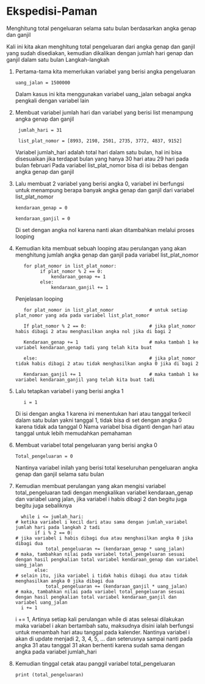 # Ekspedisi-Paman
Menghitung total pengeluaran selama satu bulan berdasarkan angka genap dan ganjil

Kali ini kita akan menghitung total pengeluaran dari angka genap dan ganjil yang sudah disediakan, kemudian dikalikan dengan jumlah hari genap dan ganjil dalam satu bulan
Langkah-langkah


 
 
 
 
 
 
 
 
 
 
 
 1. Pertama-tama kita memerlukan variabel yang berisi angka pengeluaran
                  
        uang_jalan = 1500000
	
     Dalam kasus ini kita menggunakan variabel uang_jalan sebagai angka pengkali dengan variabel lain
  
  2. Membuat variabel jumlah hari dan variabel yang berisi list menampung angka genap dan ganjil
          
          jumlah_hari = 31
	    
          list_plat_nomor = [8993, 2198, 2501, 2735, 3772, 4837, 9152]
	
	    Variabel jumlah_hari adalah total hari dalam satu bulan, hal ini bisa disesuaikan jika terdapat bulan yang hanya 30 hari atau 29 hari pada bulan februari
	    Pada variabel list_plat_nomor bisa di isi bebas dengan angka genap dan ganjil
      
   3. Lalu membuat 2 variabel yang berisi angka 0, variabel ini berfungsi untuk menampung berapa banyak angka genap dan ganjil dari variabel list_plat_nomor
   
          kendaraan_genap = 0
	        
          kendaraan_ganjil = 0
	
	    Di set dengan angka nol karena nanti akan ditambahkan melalui proses looping
      
  4. Kemudian kita membuat sebuah looping atau perulangan yang akan menghitung jumlah angka genap dan ganjil pada variabel list_plat_nomor
    
            for plat_nomor in list_plat_nomor:
	              if plat_nomor % 2 == 0:
	                  kendaraan_genap += 1
	              else:
	                  kendaraan_ganjil += 1
	
      Penjelasan looping
	    
            for plat_nomor in list_plat_nomor             # untuk setiap plat_nomor yang ada pada variabel list_plat_nomor
		  
            If plat_nomor % 2 == 0:                       # jika plat_nomor habis dibagi 2 atau menghasilkan angka nol jika di bagi 2
			
            Kendaraan_genap += 1                          # maka tambah 1 ke variabel kendaraan_genap tadi yang telah kita buat
		  
            else:                                         # jika plat_nomor tidak habis dibagi 2 atau tidak menghasilkan angka 0 jika di bagi 2
			
            Kendaraan_ganjil += 1                         # maka tambah 1 ke variabel kendaraan_ganjil yang telah kita buat tadi
            
   5. Lalu tetapkan variabel i yang berisi angka 1
	
	         i = 1
	
	     Di isi dengan angka 1 karena ini menentukan hari atau tanggal terkecil dalam satu bulan yakni tanggal 1, tidak bisa di set dengan angka 0 karena tidak ada tanggal 0
	     Nama variabel bisa diganti dengan hari atau tanggal untuk lebih memudahkan pemahaman
       
   6. Membuat variabel total pengeluaran yang berisi angka 0
    
          Total_pengeluaran = 0
          
       Nantinya variabel inilah yang berisi total keseluruhan pengeluaran angka genap dan ganjil selama satu bulan
       
   7. Kemudian membuat perulangan yang akan mengisi variabel total_pengeluaran tadi dengan mengkalikan variabel kendaraan_genap dan variabel uang jalan, jika variabel i habis dibagi 2 dan begitu juga begitu juga sebaliknya
	 
	        while i <= jumlah_hari:                                              # ketika variabel i kecil dari atau sama dengan jumlah_variabel jumlah hari pada langkah 2 tadi
	             if i % 2 == 0:                                                  # jika variabel i habis dibagi dua atau menghasilkan angka 0 jika dibagi dua
	                 total_pengeluaran += (kendaraan_genap * uang_jalan)         # maka, tambahkan nilai pada variabel total_pengeluaran sesuai dengan hasil pengkalian total variabel kendaraan_genap dan variabel uang_jalan
	             else:                                                           # selain itu, jika variabel i tidak habis dibagi dua atau tidak menghasilkan angka 0 jika dibagi dua
	                 total_pengeluaran += (kendaraan_ganjil * uang_jalan)        # maka, tambahkan nilai pada variabel total_pengeluaran sesuai dengan hasil pengkalian total variabel kendaraan_ganjil dan variabel uang_jalan
	        i += 1                                                                                                    
	 
	    i += 1, Artinya setiap kali perulangan while di atas selesai dilakukan maka variabel i akan bertambah satu, maksudnya disini ialah berfungsi untuk menambah hari atau tanggal pada kalender. 
      Nantinya variabel i akan di update menjadi 2, 3, 4, 5, … dan seterusnya sampai nanti pada angka 31 atau tanggal 31 akan berhenti karena sudah sama dengan angka pada variabel jumlah_hari
    
   8. Kemudian tinggal cetak atau panggil variabel total_pengeluaran
    
          print (total_pengeluaran)




